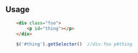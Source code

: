 ## Usage

```html
    <div class="foo">
        <p id="thing"></p>
    </div>
```

```javascript
    $('#thing').getSelector()  //div.foo p#thing
```
